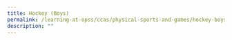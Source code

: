```yaml
---
title: Hockey (Boys)
permalink: /learning-at-opss/ccas/physical-sports-and-games/hockey-boys
description: ""
---
```

